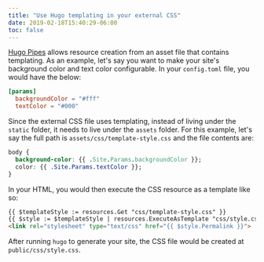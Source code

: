 ```yaml
---
title: "Use Hugo templating in your external CSS"
date: 2019-02-18T15:40:29-06:00
toc: false
---
```


[Hugo Pipes](https://gohugo.io/hugo-pipes/resource-from-template/) allows resource creation from an asset file that contains templating. As an example, let's say you want to make your site's background color and text color configurable. In your `config.toml` file, you would have the below: 

```toml
[params]
  backgroundColor = "#fff"
  textColor = "#000"
```

Since the external CSS file uses templating, instead of living under the `static` folder, it needs to live under the `assets` folder. For this example, let's say the full path is `assets/css/template-style.css` and the file contents are: 

```css
body {
  background-color: {{ .Site.Params.backgroundColor }};
  color: {{ .Site.Params.textColor }};
}
```

In your HTML, you would then execute the CSS resource as a template like so: 

```html
{{ $templateStyle := resources.Get "css/template-style.css" }}
{{ $style := $templateStyle | resources.ExecuteAsTemplate "css/style.css" . }}
<link rel="stylesheet" type="text/css" href="{{ $style.Permalink }}">
```

After running `hugo` to generate your site, the CSS file would be created at `public/css/style.css`. 
